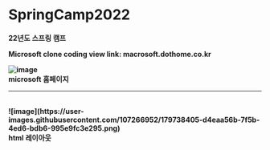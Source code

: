 
# SpringCamp2022
<Strong>22년도 스프링 캠프 

<b>
Microsoft clone coding 
view link: macrosoft.dothome.co.kr

![image](https://user-images.githubusercontent.com/107266952/179736582-e5d69d55-5f9c-4574-b896-d7ada12089c2.png)
<br>
microsoft 홈페이지
<hr>
<br>
  ![image](https://user-images.githubusercontent.com/107266952/179738405-d4eaa56b-7f5b-4ed6-bdb6-995e9fc3e295.png)
<br>
html 레이아웃
